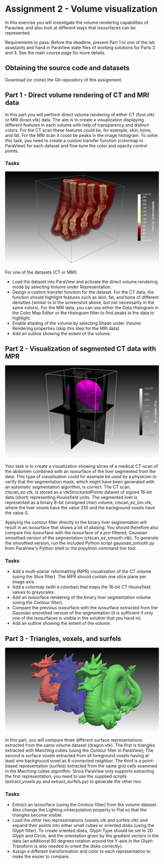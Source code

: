 # Assignment 2 - Volume visualization

In this exercise you will investigate the volume rendering capabilities of Paraview, and also look at different ways that isosurfaces can be represented.

Requirements to pass: Before the deadline, present Part 1 to one of the lab assistants and hand in ParaView state files of working solutions for Parts 2 and 3. See the main course page for more details.


## Obtaining the source code and datasets

Download (or clone) the Git-repository of this assignment.


## Part 1 - Direct volume rendering of CT and MRI data

In this part you will perform direct volume rendering of either CT (foot.vtk) or MRI (brain.vtk) data. The aim is to create a visualization displaying different features in each volume with help of transparency and distinct colors. For the CT scan these features could be, for example, skin, bone, and fat. For the MRI scan it could be peaks in the image histogram. To solve this task, you need to create a custom transfer function (colormap in ParaView) for each dataset and fine-tune the color and opacity control points.


### Tasks

![](part1/images/screenshot.png)

For one of the datasets (CT or MRI):

- Load the dataset into ParaView and activate the direct volume rendering mode by selecting Volume under Representation.
- Design a custom transfer function for the dataset. For the CT data, the function should highlight features such as skin, fat, and bone of different densities (similar to in the screenshot above, but not necessarily in the same colors). For the MRI data, you can use either the Data Histogram in the Color Map Editor or the Histogram filter to find peaks in the data to highlight.
- Enable shading of the volume by selecting Shade under Volume Rendering properties (skip this step for the MRI data).
- Add an outline showing the extent of the volume.

 
## Part 2 - Visualization of segmented CT data with MPR

![](part2/images/screenshot.png)

Your task is to create a visualization showing slices of a medical CT-scan of the abdomen combined with an isosurface of the liver segmented from the data. This type of visualisation could for example be used by a physician to verify that the segmentation mask, which might have been generated with an automatic segmentation algorithm, is correct. The CT scan, ctscan_ez.vtk, is stored as a vtkStructuredPoints dataset of signed 16-bit data (short) representing Hounsfield units. The segmented liver is represented as a binary 8-bit (unsigned char) volume, ctscan_ez_bin.vtk, where the liver voxels have the value 255 and the background voxels have the value 0.

Applying the contour filter directly to the binary liver segmentation will result in an isosurface that shows a lot of aliasing. You should therefore also compare this isosurface with the isosurface of a pre-filtered, Gaussian smoothed version of the segmentation (ctscan_ez_smooth.vtk). To generate the smoothed version, run the included Python script gaussian_smooth.py from ParaView's Python shell or the pvpython command line tool.


### Tasks

- Add a multi-planar reformatting (MPR) visualisation of the CT volume (using the Slice filter). The MPR should contain one slice plane per image axis.
- Add a colormap (with a colorbar) that maps the 16-bit CT Hounsfield values to grayscales.
- Add an isosurface rendering of the binary liver segmentation volume (using the Contour filter).
- Compare the previous isosurface with the isosurface extracted from the Gaussian smoothed version of the segmentation (it is sufficient if only one of the isosurfaces is visible in the solution that you hand in).
- Add an outline showing the extent of the volume.


## Part 3 - Triangles, voxels, and surfels

![](part3/images/screenshot.png)

In this part, you will compare three different surface representations extracted from the same volume dataset (dragon.vtk). The first is triangles extracted with Marching cubes (using the Contour filter in ParaView); The second is surface voxels extracted from all foreground voxels having at least one background voxel as 6-connected neighbor. The third is a point-based representation (surfels) extracted from the same grid cells examined in the Marching cubes algorithm. Since ParaView only supports extracting the first representation, you need to use the supplied scripts (extract_voxels.py and extract_surfels.py) to generate the other two.


### Tasks

- Extract an isosurface (using the Contour filter) from the volume dataset. Also change the Lighting->Interpolation property to Flat so that the triangles become visible.
- Load the other two representations (voxels.vtk and surfels.vtk) and expand their points into either small cubes or oriented disks (using the Glyph filter). To create oriented disks, Glyph Type should be set to 2D Glyph and Circle, and the orientation given by the gradient vectors in the data (an additional 90 degrees rotation around the Y-axis in the Glyph Transform is also needed to orient the disks correctly). 
- Assign a different transformation and color to each representation to make the easier to compare.